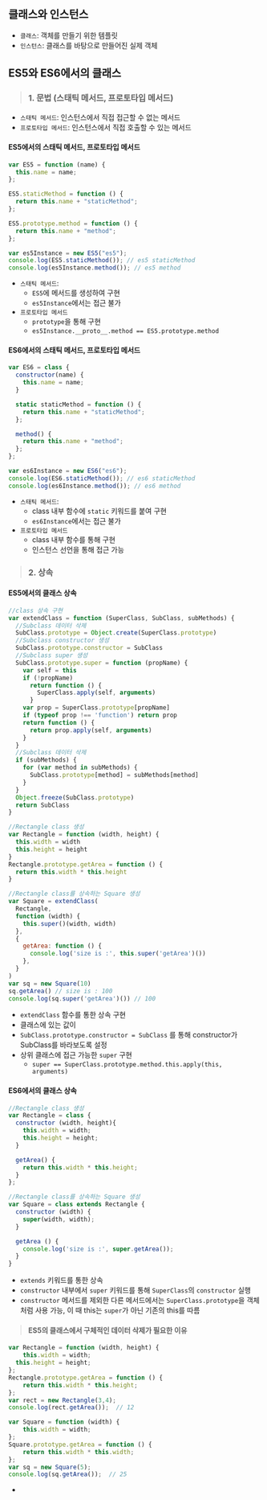 <h2>클래스와 인스턴스</h2>

- `클래스`: 객체를 만들기 위한 템플릿
- `인스턴스`: 클래스를 바탕으로 만들어진 실제 객체

<h2>ES5와 ES6에서의 클래스</h2>

><h3>1. 문법 (스태틱 메서드, 프로토타입 메서드)</h3>

- `스태틱 메서드`: 인스턴스에서 직접 접근할 수 없는 메서드
- `프로토타입 메서드`: 인스턴스에서 직접 호출할 수 있는 메서드

<h4>ES5에서의 스태틱 메서드, 프로토타입 메서드</h4>

```js
var ES5 = function (name) {
  this.name = name;
};

ES5.staticMethod = function () {
  return this.name + "staticMethod";
};

ES5.prototype.method = function () {
  return this.name + "method";
};

var es5Instance = new ES5("es5");
console.log(ES5.staticMethod()); // es5 staticMethod
console.log(es5Instance.method()); // es5 method
```

- `스태틱 메서드`: 
  - `ES5`에 메서드를 생성하여 구현
  - `es5Instance`에서는 접근 불가
- `프로토타입 메서드`
  - `prototype`을 통해 구현
  - `es5Instance.__proto__.method == ES5.prototype.method`

<h4>ES6에서의 스태틱 메서드, 프로토타입 메서드</h4>

```js
var ES6 = class {
  constructor(name) {
    this.name = name;
  }

  static staticMethod = function () {
    return this.name + "staticMethod";
  };

  method() {
    return this.name + "method";
  };
};

var es6Instance = new ES6("es6");
console.log(ES6.staticMethod()); // es6 staticMethod
console.log(es6Instance.method()); // es6 method
```

- `스태틱 메서드`: 
  - class 내부 함수에 `static` 키워드를 붙여 구현
  - `es6Instance`에서는 접근 불가
- `프로토타입 메서드`
  - class 내부 함수를 통해 구현
  - 인스턴스 선언을 통해 접근 가능

><h3>2. 상속</h3>

<h4>ES5에서의 클래스 상속</h4>

```js
//class 상속 구현
var extendClass = function (SuperClass, SubClass, subMethods) {
  //Subclass 데이터 삭제
  SubClass.prototype = Object.create(SuperClass.prototype)
  //Subclass constructor 생성
  SubClass.prototype.constructor = SubClass
  //Subclass super 생성
  SubClass.prototype.super = function (propName) {
    var self = this
    if (!propName)
      return function () {
        SuperClass.apply(self, arguments)
      }
    var prop = SuperClass.prototype[propName]
    if (typeof prop !== 'function') return prop
    return function () {
      return prop.apply(self, arguments)
    }
  }
  //Subclass 데이터 삭제
  if (subMethods) {
    for (var method in subMethods) {
      SubClass.prototype[method] = subMethods[method]
    }
  }
  Object.freeze(SubClass.prototype)
  return SubClass
}

//Rectangle class 생성
var Rectangle = function (width, height) {
  this.width = width
  this.height = height
}
Rectangle.prototype.getArea = function () {
  return this.width * this.height
}

//Rectangle class를 상속하는 Square 생성
var Square = extendClass(
  Rectangle,
  function (width) {
    this.super()(width, width)
  },
  {
    getArea: function () {
      console.log('size is :', this.super('getArea')())
    },
  }
)
var sq = new Square(10)
sq.getArea() // size is : 100
console.log(sq.super('getArea')()) // 100
```

- `extendClass` 함수를 통한 상속 구현
- 클래스에 있는 값이 
- `SubClass.prototype.constructor = SubClass` 를 통해 constructor가 SubClass를 바라보도록 설정
- 상위 클래스에 접근 가능한 `super` 구현
  - `super == SuperClass.prototype.method.this.apply(this, arguments)`

<h4>ES6에서의 클래스 상속</h4>

```js
//Rectangle class 생성
var Rectangle = class {
  constructor (width, height){
    this.width = width;
    this.height = height;
  }

  getArea() {
    return this.width * this.height;
  }
};

//Rectangle class를 상속하는 Square 생성
var Square = class extends Rectangle {
  constructor (width) {
    super(width, width);
  }

  getArea () {
    console.log('size is :', super.getArea());
  }
}
```

- `extends` 키워드를 통한 상속
- `constructor` 내부에서 `super` 키워드를 통해 `SuperClass`의 `constructor` 실행
- `constructor` 메서드를 제외한 다른 메서드에서는 `SuperClass.prototype`을 객체처럼 사용 가능, 이 때 this는 `super`가 아닌 기존의 this를 따름

><h4>ES5의 클래스에서 구체적인 데이터 삭제가 필요한 이유</h4>

```js
var Rectangle = function (width, height) {
	this.width = width;
  this.height = height;
};
Rectangle.prototype.getArea = function () {
	return this.width * this.height;
};
var rect = new Rectangle(3,4);
console.log(rect.getArea());  // 12

var Square = function (width) {
	this.width = width;
};
Square.prototype.getArea = function () {
	return this.width * this.width;
};
var sq = new Square(5);
console.log(sq.getArea());  // 25
```
- 